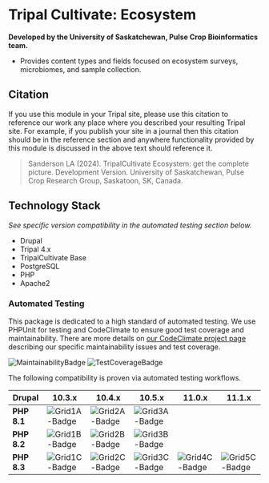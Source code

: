 # Tripal Cultivate: Ecosystem

**Developed by the University of Saskatchewan, Pulse Crop Bioinformatics team.**

<!-- Summarize the main features of this package in point form below. -->

- Provides content types and fields focused on ecosystem surveys, microbiomes, and sample collection.

## Citation

If you use this module in your Tripal site, please use this citation to reference our work any place where you described your resulting Tripal site. For example, if you publish your site in a journal then this citation should be in the reference section and anywhere functionality provided by this module is discussed in the above text should reference it.

> Sanderson LA (2024). TripalCultivate Ecosystem: get the complete picture. Development Version. University of Saskatchewan, Pulse Crop Research Group, Saskatoon, SK, Canada.


## Technology Stack

*See specific version compatibility in the automated testing section below.*

- Drupal
- Tripal 4.x
- TripalCultivate Base
- PostgreSQL
- PHP
- Apache2

### Automated Testing

This package is dedicated to a high standard of automated testing. We use
PHPUnit for testing and CodeClimate to ensure good test coverage and maintainability.
There are more details on [our CodeClimate project page] describing our specific
maintainability issues and test coverage.

![MaintainabilityBadge]
![TestCoverageBadge]

The following compatibility is proven via automated testing workflows.


|  Drupal     |  10.3.x         |  10.4.x         |  10.5.x         | 11.0.x          | 11.1.x          |
|-------------|-----------------|-----------------|-----------------|-----------------|-----------------|
| **PHP 8.1** | ![Grid1A-Badge] | ![Grid2A-Badge] | ![Grid3A-Badge] |                 |                 |
| **PHP 8.2** | ![Grid1B-Badge] | ![Grid2B-Badge] | ![Grid3B-Badge] |                 |                 |
| **PHP 8.3** | ![Grid1C-Badge] | ![Grid2C-Badge] | ![Grid3C-Badge] | ![Grid4C-Badge] | ![Grid5C-Badge] |

[our CodeClimate project page]: https://codeclimate.com/github/TripalCultivate/TripalCultivate-Ecosystem
[MaintainabilityBadge]: https://api.codeclimate.com/v1/badges/61387848be407f5f7850/maintainability
[TestCoverageBadge]: https://api.codeclimate.com/v1/badges/61387848be407f5f7850/test_coverage

[Grid1A-Badge]: https://github.com/TripalCultivate/TripalCultivate-Ecosystem/actions/workflows/MAIN-phpunit-Grid1A.yml/badge.svg
[Grid1B-Badge]: https://github.com/TripalCultivate/TripalCultivate-Ecosystem/actions/workflows/MAIN-phpunit-Grid1B.yml/badge.svg
[Grid1C-Badge]: https://github.com/TripalCultivate/TripalCultivate-Ecosystem/actions/workflows/MAIN-phpunit-Grid1C.yml/badge.svg

[Grid2A-Badge]: https://github.com/TripalCultivate/TripalCultivate-Ecosystem/actions/workflows/MAIN-phpunit-Grid2A.yml/badge.svg
[Grid2B-Badge]: https://github.com/TripalCultivate/TripalCultivate-Ecosystem/actions/workflows/MAIN-phpunit-Grid2B.yml/badge.svg
[Grid2C-Badge]: https://github.com/TripalCultivate/TripalCultivate-Ecosystem/actions/workflows/MAIN-phpunit-Grid2C.yml/badge.svg

[Grid3A-Badge]: https://github.com/TripalCultivate/TripalCultivate-Ecosystem/actions/workflows/MAIN-phpunit-Grid3A.yml/badge.svg
[Grid3B-Badge]: https://github.com/TripalCultivate/TripalCultivate-Ecosystem/actions/workflows/MAIN-phpunit-Grid3B.yml/badge.svg
[Grid3C-Badge]: https://github.com/TripalCultivate/TripalCultivate-Ecosystem/actions/workflows/MAIN-phpunit-Grid3C.yml/badge.svg

[Grid4C-Badge]: https://github.com/TripalCultivate/TripalCultivate-Ecosystem/actions/workflows/MAIN-phpunit-Grid4C.yml/badge.svg

[Grid5C-Badge]: https://github.com/TripalCultivate/TripalCultivate-Ecosystem/actions/workflows/MAIN-phpunit-Grid5C.yml/badge.svg
